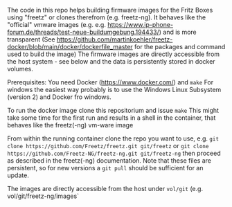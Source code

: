 The code in this repo helps building firmware images for the Fritz Boxes using "freetz" or clones therefrom (e.g. freetz-ng).
It behaves like the "official" vmware images (e.g.  e.g. https://www.ip-phone-forum.de/threads/test-neue-buildumgebung.194433/) and is more transparent 
(See https://github.com/martinkoehler/freetz-docker/blob/main/docker/dockerfile_master for the packages and command used to build the image)
The firmware images are directly accessible from the host system - see below and the data is persistently stored in docker volumes.

Prerequisites: You need Docker (https://www.docker.com/) and `make`
For windows the easiest way probably is to use the Windows Linux Subsystem (version 2) and Docker fro windows.

To run the docker image clone this repositorium and issue 
`make`
This might take some time for the first run and results in a shell in the container, that behaves like the freetz(-ng) vm-ware image

From within the running container clone the repo you want to use, e.g.
`git clone https://github.com/Freetz/freetz.git git/freetz`
or
`git clone https://github.com/Freetz-NG/freetz-ng.git git/freetz-ng`
then proceed as described in the freetz(-ng) documentation. 
Note that these files are persistent, so for new versions a `git pull` should be sufficient for an update.

The images are directly accessible from the host under `vol/git` (e.g. vol/git/freetz-ng/images`

